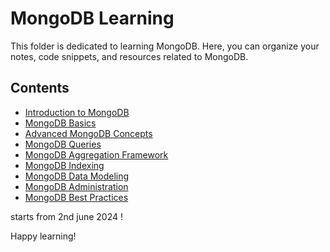 # MongoDB Learning

This folder is dedicated to learning MongoDB. Here, you can organize your notes, code snippets, and resources related to MongoDB.

## Contents

- [Introduction to MongoDB](./NOTES/introduction.md)
- [MongoDB Basics](./NOTES/basics.md)
- [Advanced MongoDB Concepts](./NOTES/advanced.md)
- [MongoDB Queries](./NOTES/queries.md)
- [MongoDB Aggregation Framework](./NOTES/aggregation.md)
- [MongoDB Indexing](./NOTES/indexing.md)
- [MongoDB Data Modeling](./NOTES/data-modeling.md)
- [MongoDB Administration](./NOTES/administration.md)
- [MongoDB Best Practices](./NOTES/best-practices.md)

starts from 2nd june 2024 !

Happy learning!